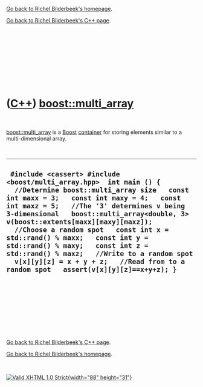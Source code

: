 [Go back to Richel Bilderbeek's homepage](index.htm).

[Go back to Richel Bilderbeek's C++ page](Cpp.htm).

 

 

 

 

 

([C++](Cpp.htm)) [boost::multi\_array](CppMulti_array.htm)
==========================================================

 

[boost::multi\_array](CppMulti_array.htm) is a [Boost](CppBoost.htm)
[container](CppContainer.htm) for storing elements similar to a
multi-dimensional array.

 

  ---------------------------------------------------------------------------------------------------------------------------------------------------------------------------------------------------------------------------------------------------------------------------------------------------------------------------------------------------------------------------------------------------------------------------------------------------------------------------------------------------------------------------------------------------------
  ` #include <cassert> #include <boost/multi_array.hpp>  int main () {   //Determine boost::multi_array size   const int maxx = 3;   const int maxy = 4;   const int maxz = 5;   //The '3' determines v being 3-dimensional   boost::multi_array<double, 3> v(boost::extents[maxx][maxy][maxz]);   //Choose a random spot   const int x = std::rand() % maxx;   const int y = std::rand() % maxy;   const int z = std::rand() % maxz;   //Write to a random spot   v[x][y][z] = x + y + z;   //Read from to a random spot   assert(v[x][y][z]==x+y+z); }`
  ---------------------------------------------------------------------------------------------------------------------------------------------------------------------------------------------------------------------------------------------------------------------------------------------------------------------------------------------------------------------------------------------------------------------------------------------------------------------------------------------------------------------------------------------------------

 

 

 

 

 

[Go back to Richel Bilderbeek's C++ page](Cpp.htm).

[Go back to Richel Bilderbeek's homepage](index.htm).

 

[![Valid XHTML 1.0 Strict](valid-xhtml10.png){width="88"
height="31"}](http://validator.w3.org/check?uri=referer)
